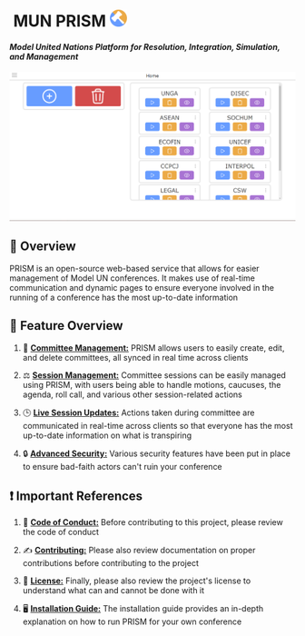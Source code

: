 # **‎ MUN PRISM** [<img src="./src/public/img/MUN_PRISM.png" width="30"/>](./src/public/img/MUN_PRISM.png)
#### ***Model United Nations Platform for Resolution, Integration, Simulation, and Management***
![PRISM Home Page](./docs/images/PRIMS_Home.png)

## 👀 **Overview**
PRISM is an open-source web-based service that allows for easier management of Model UN conferences. It makes use of real-time communication and dynamic pages to ensure everyone involved in the running of a conference has the most up-to-date information

## 🌟 **Feature Overview**
1. 📝 [**Committee Management:**](./docs/user/committee_management.md) PRISM allows users to easily create, edit, and delete committees, all synced in real time across clients

2. ⚖️ [**Session Management:**](./docs/user/session_management.md) Committee sessions can be easily managed using PRISM, with users being able to handle motions, caucuses, the agenda, roll call, and various other session-related actions

3. 🕒 [**Live Session Updates:**](./docs/user/live_session_updates.md) Actions taken during committee are communicated in real-time across clients so that everyone has the most up-to-date information on what is transpiring

4. 🔒 [**Advanced Security:**](./docs/user/advanced_security.md) Various security features have been put in place to ensure bad-faith actors can't ruin your conference

## ❗ **Important References**
1. 🤝 [**Code of Conduct:**](./CODE_OF_CONDUCT.md) Before contributing to this project, please review the code of conduct

2. ✍️ [**Contributing:**](./CONTRIBUTING.md) Please also review documentation on proper contributions before contributing to the project

3. 📜 [**License:**](./LICENSE) Finally, please also review the project's license to understand what can and cannot be done with it

4. 🖥️ [**Installation Guide:**](./docs/user/installing.md) The installation guide provides an in-depth explanation on how to run PRISM for your own conference
